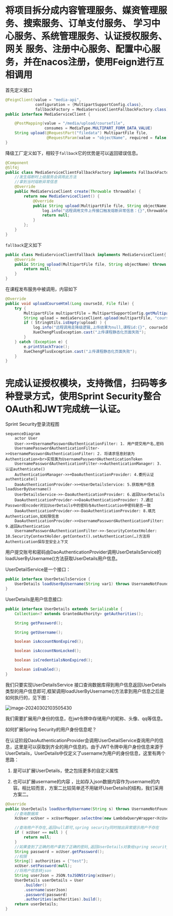 # 将项目拆分成内容管理服务、媒资管理服务、搜索服务、订单支付服务、 学习中心服务、系统管理服务、认证授权服务、网关 服务、注册中心服务、配置中心服务，并在nacos注册，使用Feign进行互相调用

首先定义接口

```java
@FeignClient(value = "media-api",
             configuration = {MultipartSupportConfig.class},
             fallbackFactory = MediaServiceClientFallbackFactory.class)
public interface MediaServiceClient {

    @PostMapping(value = "/media/upload/coursefile",
                 consumes = MediaType.MULTIPART_FORM_DATA_VALUE)
    String upload(@RequestPart("filedata") MultipartFile file,
                  @RequestParam(value = "objectName", required = false) String objectName) throws Exception;
}
```

降级工厂定义如下，相较于`fallback`它的优势是可以返回错误信息。

```java
@Component
@Slf4j
public class MediaServiceClientFallbackFactory implements FallbackFactory<MediaServiceClient> {
    //发生熔断时上级服务会调用此方法
    //拿到当时熔断异常信息
    @Override
    public MediaServiceClient create(Throwable throwable) {
        return new MediaServiceClient() {
            @Override
            public String upload(MultipartFile file, String objectName) throws Exception {
                log.info("远程调用文件上传接口触发熔断异常信息：{}",throwable.toString(),throwable);
                return null;
            }
        };
    }
}
```

`fallback`定义如下

```java
public class MediaServiceClientFallback implements MediaServiceClient{
    @Override
    public String upload(MultipartFile file, String objectName) throws Exception {
        return null;
    }
}
```

在课程发布服务中被调用，内容如下

```java
@Override
public void uploadCourseHtml(Long courseId, File file) {
    try {
        MultipartFile multipartFile = MultipartSupportConfig.getMultipartFile(file);
        String upload = mediaServiceClient.upload(multipartFile, "course/" + courseId + ".html");
        if ( StringUtils.isEmpty(upload) ) {
            log.info("远程调用走降级逻辑,上传结果为null,课程id:{}", courseId);
            XueChengPlusException.cast("上传课程静态化页面失败");
        }
    } catch (Exception e) {
        e.printStackTrace();
        XueChengPlusException.cast("上传课程静态化页面失败");
    }
}
```

# 完成认证授权模块，支持微信，扫码等多种登录方式，使用Sprint Security整合OAuth和JWT完成统一认证。

Sprint Security登录流程图

```mermaid
sequenceDiagram
	actor User
	User->>+UsernamePasswordAuthenticationFilter: 1. 用户提交用户名,密码
	UsernamePasswordAuthenticationFilter->>UsernamePasswordAuthenticationFilter: 2. 将请求信息封装为Authentication<br>实现类为UsernamePasswordAuthenticationToken
	UsernamePasswordAuthenticationFilter->>AuthenticationManager: 3. 认证authenticate()
	AuthenticationManager->>+DaoAuthenticationProvider: 4.委托认证authenticate()
	DaoAuthenticationProvider->>+UserDetailsService: 5.获取用户信息loadUserByUsername()
	UserDetailsService->>-DaoAuthenticationProvider: 6.返回UserDetails
	DaoAuthenticationProvider->>DaoAuthenticationProvider: 7.通过PasswordEncoder对比UserDetails中的密码与Authentication中密码是否一致
	DaoAuthenticationProvider->>-DaoAuthenticationProvider: 8.填充Authentication,如权限信息
	DaoAuthenticationProvider->>UsernamePasswordAuthenticationFilter: 9.返回Authentication
	UsernamePasswordAuthenticationFilter->>-SecurityContextHolder: 10.SecurityContextHolder.getContext().setAuthentication(…)方法将Authentication保存至安全上下文
```

用户提交账号和密码由DaoAuthenticationProvider调用UserDetailsService的loadUserByUsername()方法获取UserDetails用户信息。

UserDetailService是一个接口：

```java
public interface UserDetailsService {
    UserDetails loadUserByUsername(String var1) throws UsernameNotFoundException;
}
```

UserDetails是用户信息接口:

```java
public interface UserDetails extends Serializable {
    Collection<? extends GrantedAuthority> getAuthorities();

    String getPassword();

    String getUsername();

    boolean isAccountNonExpired();

    boolean isAccountNonLocked();

    boolean isCredentialsNonExpired();

    boolean isEnabled();
}
```

我们只要实现UserDetailsService 接口查询数据库得到用户信息返回UserDetails 类型的用户信息即可,框架调用loadUserByUsername()方法拿到用户信息之后是如何执行的，见下图：

![image-20240302103505430](https://wwhds-markdown-image.oss-cn-beijing.aliyuncs.com/image-20240302103505430.png)

我们需要扩展用户身份的信息，在jwt令牌中存储用户的昵称、头像、qq等信息。

如何扩展Spring Security的用户身份信息呢？

在认证阶段DaoAuthenticationProvider会调用UserDetailService查询用户的信息，这里是可以获取到齐全的用户信息的。由于JWT令牌中用户身份信息来源于UserDetails，UserDetails中仅定义了username为用户的身份信息，这里有两个思路：

1. 是可以扩展UserDetails，使之包括更多的自定义属性

2. 也可以扩展username的内容 ，比如存入json数据内容作为username的内容。相比较而言，方案二比较简单还不用破坏UserDetails的结构，我们采用方案二。


```java
@Override
public UserDetails loadUserByUsername(String s) throws UsernameNotFoundException {
    //查询数据库
    XcUser xcUser = xcUserMapper.selectOne(new LambdaQueryWrapper<XcUser>().eq(XcUser::getUsername, s));

    //查询用户不存在,返回null即可,spring security同时抛出异常提示用户不存在
    if ( xcUser == null ) {
        return null;
    }
    //如果查到了正确的用户拿到了正确的密码,返回UserDetails对象给spring security框架,由框架进行密码比对
    String password = xcUser.getPassword();
    //权限
    String[] authorities = {"test"};
    xcUser.setPassword(null);
    //将用户信息转json
    String userJson = JSON.toJSONString(xcUser);
    UserDetails userDetails = User
        .builder()
        .username(userJson)
        .password(password)
        .authorities(authorities).build();
    return userDetails;
}
```
